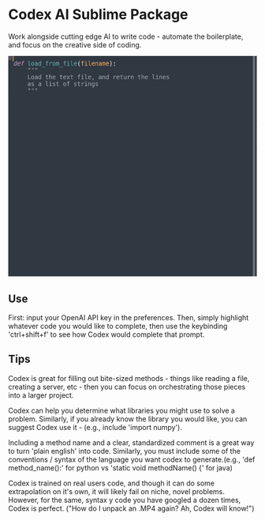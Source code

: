 # Codex AI Sublime Package
Work alongside cutting edge AI to write code - automate the boilerplate, and focus on the creative side of coding.

![gif](sublime-codex.gif)

## Use
First: input your OpenAI API key in the preferences.
Then, simply highlight whatever code you would like to complete, then use the keybinding 'ctrl+shift+f' to see how Codex would complete that prompt.

## Tips
Codex is great for filling out bite-sized methods - things like reading a file, creating a server, etc - then you can focus on orchestrating those pieces into a larger project.

Codex can help you determine what libraries you might use to solve a problem. Similarly, if you already know the library you would like, you can suggest Codex use it - (e.g., include 'import numpy').

Including a method name and a clear, standardized comment is a great way to turn 'plain english' into code.
Similarly, you must include some of the conventions / syntax of the language you want codex to generate.(e.g., 'def method_name():' for python vs 'static void methodName() {' for java)


Codex is trained on real users code, and though it can do some extrapolation on it's own, it will likely fail on niche, novel problems. However, for the same, syntax y code you have googled a dozen times, Codex is perfect. ("How do I unpack an .MP4 again? Ah, Codex will know!")

